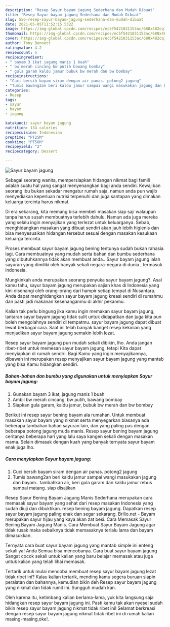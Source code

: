 ```yaml
---
description: "Resep Sayur bayam jagung Sederhana dan Mudah Dibuat"
title: "Resep Sayur bayam jagung Sederhana dan Mudah Dibuat"
slug: 556-resep-sayur-bayam-jagung-sederhana-dan-mudah-dibuat
date: 2021-05-05T11:52:15.532Z
image: https://img-global.cpcdn.com/recipes/ec5f5421031153ac/680x482cq70/sayur-bayam-jagung-foto-resep-utama.jpg
thumbnail: https://img-global.cpcdn.com/recipes/ec5f5421031153ac/680x482cq70/sayur-bayam-jagung-foto-resep-utama.jpg
cover: https://img-global.cpcdn.com/recipes/ec5f5421031153ac/680x482cq70/sayur-bayam-jagung-foto-resep-utama.jpg
author: Tony Bennett
ratingvalue: 4.2
reviewcount: 5
recipeingredient:
- " bayam 3 ikat jagung manis 1 buah"
- " bw merah cincang bw putih bawang bombay"
- " gula garam kaldu jamur bubuk bw merah dan bw bombay"
recipeinstructions:
- "Cuci bersih bayam siram dengan air panas. potong2 jagung"
- "Tumis bawang2an beri kaldu jamur sampai wangi masukakan jagung dan bayam.. tambahkan air, beri gula garam dan kaldu jamur rebus sampai matang. siap disajikan"
categories:
- Resep
tags:
- sayur
- bayam
- jagung

katakunci: sayur bayam jagung 
nutrition: 134 calories
recipecuisine: Indonesian
preptime: "PT25M"
cooktime: "PT56M"
recipeyield: "2"
recipecategory: Dessert

---
```



![Sayur bayam jagung](https://img-global.cpcdn.com/recipes/ec5f5421031153ac/680x482cq70/sayur-bayam-jagung-foto-resep-utama.jpg)

Sebagai seorang wanita, mempersiapkan hidangan nikmat bagi famili adalah suatu hal yang sangat menyenangkan bagi anda sendiri. Kewajiban seorang ibu bukan sekadar mengatur rumah saja, namun anda pun wajib menyediakan keperluan nutrisi terpenuhi dan juga santapan yang dimakan keluarga tercinta harus nikmat.

Di era  sekarang, kita memang bisa membeli masakan siap saji walaupun tanpa harus susah membuatnya terlebih dahulu. Namun ada juga mereka yang selalu ingin menyajikan yang terlezat untuk keluarganya. Sebab, menghidangkan masakan yang dibuat sendiri akan jauh lebih higienis dan bisa menyesuaikan hidangan tersebut sesuai dengan masakan kesukaan keluarga tercinta. 

Proses membuat sayur bayam jagung bening tentunya sudah bukan rahasia lagi. Cara membuatnya yang mudah serta bahan dan bumbu sederhana yang dibutuhkannya tidak akan membuat anda.. Sayur bayam jagung ialah sayuran yang dimiliki oleh banyak sekali negara-negara di dunia , termasuk indonesia.

Mungkinkah anda merupakan seorang penyuka sayur bayam jagung?. Asal kamu tahu, sayur bayam jagung merupakan sajian khas di Indonesia yang kini disenangi oleh orang-orang dari hampir setiap tempat di Nusantara. Anda dapat menghidangkan sayur bayam jagung kreasi sendiri di rumahmu dan pasti jadi makanan kesenanganmu di akhir pekanmu.

Kalian tak perlu bingung jika kamu ingin memakan sayur bayam jagung, lantaran sayur bayam jagung tidak sulit untuk didapatkan dan juga kita pun boleh mengolahnya sendiri di tempatmu. sayur bayam jagung dapat dibuat lewat berbagai cara. Saat ini telah banyak banget resep kekinian yang menjadikan sayur bayam jagung semakin lebih lezat.

Resep sayur bayam jagung pun mudah sekali dibikin, lho. Anda jangan ribet-ribet untuk memesan sayur bayam jagung, tetapi Kita dapat menyiapkan di rumah sendiri. Bagi Kamu yang ingin menyajikannya, dibawah ini merupakan resep menyajikan sayur bayam jagung yang mantab yang bisa Kamu hidangkan sendiri.

<!--inarticleads1-->

##### Bahan-bahan dan bumbu yang digunakan untuk menyiapkan Sayur bayam jagung:

1. Gunakan  bayam 3 ikat, jagung manis 1 buah
1. Ambil  bw merah cincang, bw putih, bawang bombay
1. Siapkan  gula garam, kaldu jamur, bubuk bw merah dan bw bombay


Berikut ini resep sayur bening bayam ala rumahan. Untuk membuat masakan sayur bayam yang nikmat serta menyegarkan biasanya ada beberapa tambahan bahan sayuran lain, dan yang paling pas dengan beberapa potong jagung muda manis. Resep sayur bening bayam jagung ceritanya beberapa hari yang lalu saya kangen sekali dengan masakan mama. Selain dimasak dengan kuah yang banyak ternyata sayur bayam enak juga lho. 

<!--inarticleads2-->

##### Cara menyiapkan Sayur bayam jagung:

1. Cuci bersih bayam siram dengan air panas. potong2 jagung
1. Tumis bawang2an beri kaldu jamur sampai wangi masukakan jagung dan bayam.. tambahkan air, beri gula garam dan kaldu jamur rebus sampai matang. siap disajikan


Resep Sayur Bening Bayam Jagung Manis Sederhana merupakan cara memasak sayur bayam yang sehat dari resep masakan Indonesia yang sudah diuji dan dibuktikan. resep bening bayam jagung. Dapatkan resep sayur bayam jagung paling enak dan segar sekarang. Brilio.net - Bayam merupakan sayur hijau yang kaya akan zat besi. Cara Memasak Sayur Bening Bayam Jagung Manis. Cara Membuat Sayur Bayam Jagung agar tidak rusak maka sebaiknya tidak memasaknya terlalu lama dan bayam dimasukkan. 

Ternyata cara buat sayur bayam jagung yang mantab simple ini enteng sekali ya! Anda Semua bisa mencobanya. Cara buat sayur bayam jagung Sangat cocok sekali untuk kalian yang baru belajar memasak atau juga untuk kalian yang telah lihai memasak.

Tertarik untuk mulai mencoba membuat resep sayur bayam jagung lezat tidak ribet ini? Kalau kalian tertarik, mending kamu segera buruan siapin peralatan dan bahannya, kemudian bikin deh Resep sayur bayam jagung yang nikmat dan tidak rumit ini. Sungguh mudah kan. 

Oleh karena itu, ketimbang kalian berlama-lama, yuk kita langsung saja hidangkan resep sayur bayam jagung ini. Pasti kamu tak akan nyesel sudah bikin resep sayur bayam jagung nikmat tidak ribet ini! Selamat berkreasi dengan resep sayur bayam jagung nikmat tidak ribet ini di rumah kalian masing-masing,oke!.

